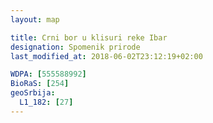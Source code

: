 ```yaml
---
layout: map

title: Crni bor u klisuri reke Ibar
designation: Spomenik prirode
last_modified_at: 2018-06-02T23:12:19+02:00

WDPA: [555588992]
BioRaS: [254]
geoSrbija:
  L1_182: [27]
---
```

